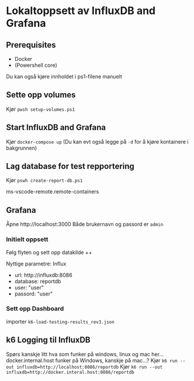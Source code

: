 # Lokaltoppsett av InfluxDB and Grafana

## Prerequisites
- Docker
- (Powershell core)

Du kan også kjøre innholdet i ps1-filene manuelt

## Sette opp volumes
Kjør `pwsh setup-volumes.ps1`

## Start InfluxDB and Grafana
Kjør `docker-compose up` (Du kan evt også legge på `-d` for å kjøre kontainere i bakgrunnen)

## Lag database for test repportering
Kjør `pswh create-report-db.ps1`

ms-vscode-remote.remote-containers

## Grafana
Åpne http://localhost:3000
Både brukernavn og passord er `admin`

### Initielt oppsett
Følg flyten og sett opp datakilde ++

Nyttige parametre:
Influx
* url: http://influxdb:8086
* database: reportdb
* user: "user"
* passord: "user"

### Sett opp Dashboard
importer `k6-load-testing-results_rev3.json`

## k6 Logging til InfluxDB
Spørs kanskje litt hva som funker på windows, linux og mac her...
docker.internal.host funker på Windows, kanskje på mac...?
Kjør `k6 run --out influxdb=http://localhost:8086/reportdb`
Kjør `k6 run --out influxdb=http://docker.interal.host:8086/reportdb`
